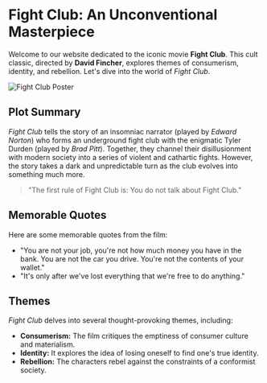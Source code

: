 # Fight Club: An Unconventional Masterpiece

Welcome to our website dedicated to the iconic movie **Fight Club**. This cult classic, directed by **David Fincher**, explores themes of consumerism, identity, and rebellion. Let's dive into the world of _Fight Club_.

![Fight Club Poster](https://www.themoviedb.org/t/p/original/pB8BM7pdSp6B6Ih7QZ4DrQ3PmJK.jpg)

## Plot Summary

_Fight Club_ tells the story of an insomniac narrator (played by _Edward Norton_) who forms an underground fight club with the enigmatic Tyler Durden (played by _Brad Pitt_). Together, they channel their disillusionment with modern society into a series of violent and cathartic fights. However, the story takes a dark and unpredictable turn as the club evolves into something much more.

> "The first rule of Fight Club is: You do not talk about Fight Club."

## Memorable Quotes

Here are some memorable quotes from the film:

-   "You are not your job, you're not how much money you have in the bank. You are not the car you drive. You're not the contents of your wallet."
-   "It's only after we've lost everything that we're free to do anything."

## Themes

_Fight Club_ delves into several thought-provoking themes, including:

-   **Consumerism:** The film critiques the emptiness of consumer culture and materialism.
-   **Identity:** It explores the idea of losing oneself to find one's true identity.
-   **Rebellion:** The characters rebel against the constraints of a conformist society.
